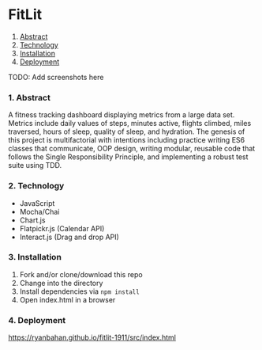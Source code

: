 # FitLit

1. [Abstract](#abstract)
2. [Technology](#technology)
3. [Installation](#installation)
4. [Deployment](#deployment)

TODO: Add screenshots here

### 1. Abstract

A fitness tracking dashboard displaying metrics from a large data set. Metrics include daily values of steps, minutes active, flights climbed, miles traversed, hours of sleep, quality of sleep, and hydration. The genesis of this project is multifactorial with intentions including practice writing ES6 classes that communicate, OOP design, writing modular, reusable code that follows the Single Responsibility Principle, and implementing a robust test suite using TDD.

### 2. Technology

- JavaScript
- Mocha/Chai
- Chart.js 
- Flatpickr.js (Calendar API)
- Interact.js (Drag and drop API)

### 3. Installation

1. Fork and/or clone/download this repo
2. Change into the directory
3. Install dependencies via `npm install`
4. Open index.html in a browser

### 4. Deployment

https://ryanbahan.github.io/fitlit-1911/src/index.html
